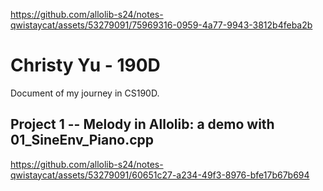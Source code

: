 
https://github.com/allolib-s24/notes-qwistaycat/assets/53279091/75969316-0959-4a77-9943-3812b4feba2b
# Christy Yu - 190D

Document of my journey in CS190D.

## Project 1 -- Melody in Allolib: a demo with 01_SineEnv_Piano.cpp
https://github.com/allolib-s24/notes-qwistaycat/assets/53279091/60651c27-a234-49f3-8976-bfe17b67b694

